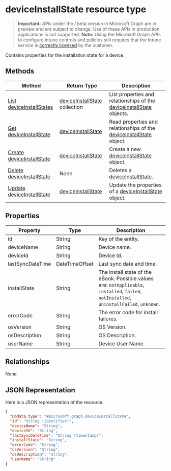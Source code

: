 ﻿# deviceInstallState resource type

> **Important:** APIs under the / beta version in Microsoft Graph are in preview and are subject to change. Use of these APIs in production applications is not supported.
> **Note:** Using the Microsoft Graph APIs to configure Intune controls and policies still requires that the Intune service is [correctly licensed](https://go.microsoft.com/fwlink/?linkid=839381) by the customer.

Contains properties for the installation state for a device.
## Methods
|Method|Return Type|Description|
|---|---|---|
|[List deviceInstallStates](https://developer.microsoft.com/en-us/graph/docs/api-reference/beta/api/api/intune_books_deviceinstallstate_list.md)|[deviceInstallState](https://developer.microsoft.com/en-us/graph/docs/api-reference/beta/api/resources/intune_books_deviceinstallstate.md) collection|List properties and relationships of the [deviceInstallState](https://developer.microsoft.com/en-us/graph/docs/api-reference/beta/api/resources/intune_books_deviceinstallstate.md) objects.|
|[Get deviceInstallState](https://developer.microsoft.com/en-us/graph/docs/api-reference/beta/api/api/intune_books_deviceinstallstate_get.md)|[deviceInstallState](https://developer.microsoft.com/en-us/graph/docs/api-reference/beta/api/resources/intune_books_deviceinstallstate.md)|Read properties and relationships of the [deviceInstallState](https://developer.microsoft.com/en-us/graph/docs/api-reference/beta/api/resources/intune_books_deviceinstallstate.md) object.|
|[Create deviceInstallState](https://developer.microsoft.com/en-us/graph/docs/api-reference/beta/api/api/intune_books_deviceinstallstate_create.md)|[deviceInstallState](https://developer.microsoft.com/en-us/graph/docs/api-reference/beta/api/resources/intune_books_deviceinstallstate.md)|Create a new [deviceInstallState](https://developer.microsoft.com/en-us/graph/docs/api-reference/beta/api/resources/intune_books_deviceinstallstate.md) object.|
|[Delete deviceInstallState](https://developer.microsoft.com/en-us/graph/docs/api-reference/beta/api/api/intune_books_deviceinstallstate_delete.md)|None|Deletes a [deviceInstallState](https://developer.microsoft.com/en-us/graph/docs/api-reference/beta/api/resources/intune_books_deviceinstallstate.md).|
|[Update deviceInstallState](https://developer.microsoft.com/en-us/graph/docs/api-reference/beta/api/api/intune_books_deviceinstallstate_update.md)|[deviceInstallState](https://developer.microsoft.com/en-us/graph/docs/api-reference/beta/api/resources/intune_books_deviceinstallstate.md)|Update the properties of a [deviceInstallState](https://developer.microsoft.com/en-us/graph/docs/api-reference/beta/api/resources/intune_books_deviceinstallstate.md) object.|

## Properties
|Property|Type|Description|
|---|---|---|
|id|String|Key of the entity.|
|deviceName|String|Device name.|
|deviceId|String|Device Id.|
|lastSyncDateTime|DateTimeOffset|Last sync date and time.|
|installState|String|The install state of the eBook. Possible values are: `notApplicable`, `installed`, `failed`, `notInstalled`, `uninstallFailed`, `unknown`.|
|errorCode|String|The error code for install failures.|
|osVersion|String|OS Version.|
|osDescription|String|OS Description.|
|userName|String|Device User Name.|

## Relationships
None
## JSON Representation
Here is a JSON representation of the resource.
<!-- {
  "blockType": "resource",
  "keyProperty": "id",
  "@odata.type": "microsoft.graph.deviceInstallState"
}
-->
```json
{
  "@odata.type": "#microsoft.graph.deviceInstallState",
  "id": "String (identifier)",
  "deviceName": "String",
  "deviceId": "String",
  "lastSyncDateTime": "String (timestamp)",
  "installState": "String",
  "errorCode": "String",
  "osVersion": "String",
  "osDescription": "String",
  "userName": "String"
}
```



